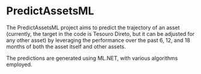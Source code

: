 # PredictAssetsML

The PredictAssetsML project aims to predict the trajectory of an asset (currently, the target in the code is Tesouro Direto, but it can be adjusted for any other asset) by leveraging the performance over the past 6, 12, and 18 months of both the asset itself and other assets.

The predictions are generated using ML.NET, with various algorithms employed.
